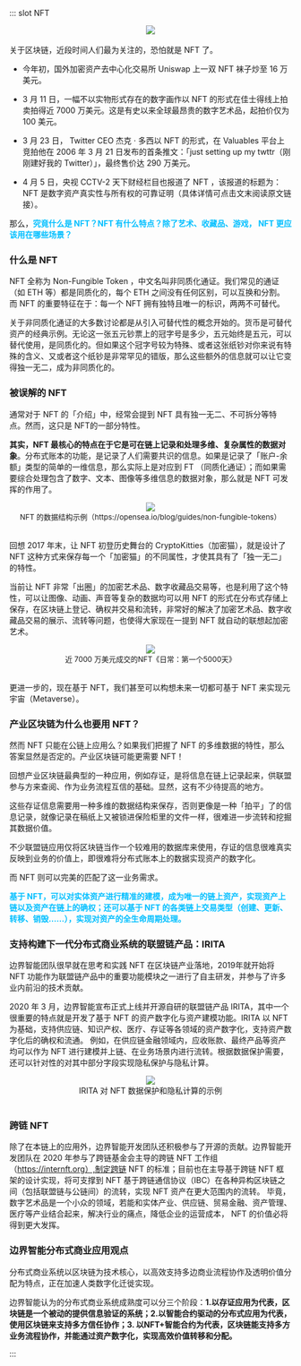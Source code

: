 ::: slot NFT

<div align=center><img src="https://stage.bianjie.ai/resources/IRITA/IRITA-HOME-Map/blog0/NFT01.png" ></div>
</br>
关于区块链，近段时间人们最为关注的，恐怕就是 NFT 了。

- 今年初，国外加密资产去中心化交易所 Uniswap 上一双 NFT 袜子炒至 16 万美元。

- 3 月 11 日，一幅不以实物形式存在的数字画作以 NFT 的形式在佳士得线上拍卖拍得近 7000 万美元。这是有史以来全球最昂贵的数字艺术品，起拍价仅为100 美元。

- 3 月 23 日， Twitter CEO 杰克 · 多西以 NFT 的形式，在 Valuables 平台上竞拍他在 2006 年 3 月 21 日发布的首条推文：「just setting up my twttr（刚刚建好我的 Twitter）」，最终售价达 290 万美元。

- 4 月 5 日，央视 CCTV-2 天下财经栏目也报道了 NFT ，该报道的标题为：NFT 是数字资产真实性与所有权的可靠证明（具体详情可点击文末阅读原文链接）。



那么，<font color=#00BFFF>**究竟什么是 NFT？NFT 有什么特点？除了艺术、收藏品、游戏， NFT 更应该用在哪些场景？**</font>

### 什么是 NFT

NFT 全称为 Non-Fungible Token ，中文名叫非同质化通证。我们常见的通证（如 ETH 等）都是同质化的，每个 ETH 之间没有任何区别，可以互换和分割。而 NFT 的重要特征在于：每一个 NFT 拥有独特且唯一的标识，两两不可替代。

 

关于非同质化通证的大多数讨论都是从引入可替代性的概念开始的。货币是可替代资产的经典示例。无论这一张五元钞票上的冠字号是多少，五元始终是五元，可以替代使用，是同质化的。但如果这个冠字号较为特殊、或者这张纸钞对你来说有特殊的含义、又或者这个纸钞是非常罕见的错版，那么这些额外的信息就可以让它变得独一无二，成为非同质化的。

 
### 被误解的 NFT

通常对于 NFT 的「介绍」中，经常会提到 NFT 具有独一无二、不可拆分等特点。然而，这只是 NFT的一部分特性。

 

**其实，NFT 最核心的特点在于它是可在链上记录和处理多维、复杂属性的数据对象**。分布式账本的功能，是记录了人们需要共识的信息。如果是记录了「账户-余额」类型的简单的一维信息，那么实际上是对应到 FT （同质化通证）；而如果需要综合处理包含了数字、文本、图像等多维信息的数据对象，那么就是 NFT 可发挥的作用了。

<div align=center> <img src="https://stage.bianjie.ai/resources/IRITA/IRITA-HOME-Map/blog0/NFT02.png" > </div>
<center> <font size=2> NFT 的数据结构示例（https://opensea.io/blog/guides/non-fungible-tokens） </font> </center>
</br>

回想 2017 年末，让 NFT 初登历史舞台的 CryptoKitties（加密猫），就是设计了 NFT 这种方式来保存每一个「加密猫」的不同属性，才使其具有了「独一无二」的特性。

当前让 NFT 非常「出圈」的加密艺术品、数字收藏品交易等，也是利用了这个特性，可以让图像、动画、声音等复杂的数据均可以用 NFT 的形式在分布式存储上保存，在区块链上登记、确权并交易和流转，非常好的解决了加密艺术品、数字收藏品交易的展示、流转等问题，也使得大家现在一提到 NFT 就自动的联想起加密艺术。

<div align=center><img src="https://stage.bianjie.ai/resources/IRITA/IRITA-HOME-Map/blog0/NFT03.png" ></div>
<center> <font size=2>近 7000 万美元成交的NFT《日常：第一个5000天》</font> </center> 
</br>

更进一步的，现在基于 NFT，我们甚至可以构想未来一切都可基于 NFT 来实现元宇宙（Metaverse）。

### 产业区块链为什么也要用 NFT？

然而 NFT 只能在公链上应用么？如果我们把握了 NFT 的多维数据的特性，那么答案显然是否定的。产业区块链可能更需要 NFT！

回想产业区块链最典型的一种应用，例如存证，是将信息在链上记录起来，供联盟参与方来查阅、作为业务流程互信的基础。显然，这有不少待提高的地方。

这些存证信息需要用一种多维的数据结构来保存，否则更像是一种「拍平」了的信息记录，就像记录在稿纸上又被锁进保险柜里的文件一样，很难进一步流转和挖掘其数据价值。

不少联盟链应用仅将区块链当作一个较难用的数据库来使用，存证的信息很难真实反映到业务的价值上，即很难将分布式账本上的数据实现资产的数字化。

而 NFT 则可以完美的匹配了这一业务需求。

<font color=#00BFFF>**基于 NFT，可以对实体资产进行精准的建模，成为唯一的链上资产，实现资产上链以及资产在链上的确权；还可以基于 NFT 的各类链上交易类型（创建、更新、转移、销毁……），实现对资产的全生命周期处理。**</font>

### 支持构建下一代分布式商业系统的联盟链产品：IRITA

边界智能团队很早就在思考和实践 NFT 在区块链产业落地，2019年就开始将 NFT 功能作为联盟链产品中的重要功能模块之一进行了自主研发，并参与了许多业内前沿的技术贡献。

 

2020 年 3 月，边界智能宣布正式上线并开源自研的联盟链产品 IRITA，其中一个很重要的特点就是开发了基于 NFT 的资产数字化与资产建模功能。IRITA 以 NFT 为基础，支持供应链、知识产权、医疗、存证等各领域的资产数字化，支持资产数字化后的确权和流通。
例如，在供应链金融领域内，应收账款、最终产品等资产均可以作为 NFT 进行建模并上链、在业务场景内进行流转。根据数据保护需要，还可以针对性的对其中部分字段实现隐私保护与隐私计算。

<div align=center><img src="https://stage.bianjie.ai/resources/IRITA/IRITA-HOME-Map/blog0/NFT04.png" ></div>
 <center> IRITA 对 NFT 数据保护和隐私计算的示例 </center> 
</br>

### 跨链 NFT

除了在本链上的应用外，边界智能开发团队还积极参与了开源的贡献。边界智能开发团队在 2020 年参与了跨链基金会主导的跨链 NFT 工作组（https://internft.org）,制定跨链 NFT 的标准；目前也在主导基于跨链 NFT 框架的设计实现，将可支撑到 NFT 基于跨链通信协议（IBC）在各种异构区块链之间（包括联盟链与公链间）的流转，实现 NFT 资产在更大范围内的流转。
毕竟，数字艺术品是一个小众的领域，若能和实体产业、供应链、贸易金融、资产管理、医疗等产业结合起来，解决行业的痛点，降低企业的运营成本， NFT 的价值必将得到更大发挥。

### 边界智能分布式商业应用观点

分布式商业系统以区块链为技术核心，以高效支持多边商业流程协作及透明价值分配为特点，正在加速人类数字化迁徙实现。

边界智能认为的分布式商业系统成熟度可以分三个阶段：**1.以存证应用为代表，区块链是一个被动的提供信息验证的系统；2.以智能合约驱动的分布式应用为代表，使用区块链来支持多方信任协作；3. 以NFT+智能合约为代表，区块链能支持多方业务流程协作，并能通过资产数字化，实现高效价值转移和分配。**

:::


